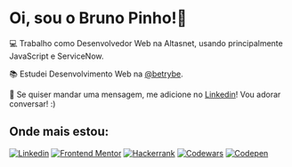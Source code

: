 # Oi, sou o Bruno Pinho!👋

:computer: Trabalho como Desenvolvedor Web na Altasnet, usando principalmente JavaScript e ServiceNow.

📚 Estudei Desenvolvimento Web na [@betrybe](https://www.betrybe.com/). 

💬 Se quiser mandar uma mensagem, me adicione no [Linkedin](http://linkedin.com/in/brunopinhodefreitas/)! Vou adorar conversar! :)  

## Onde mais estou:

<a href="https://linkedin.com/in/brunopinhodefreitas/" target="_blank"><img src="https://img.shields.io/badge/LinkedIn-0077B5?style=for-the-badge&logo=linkedin&logoColor=white" alt="Linkedin"></img></a> 
<a href="https://www.frontendmentor.io/profile/pinhob" target="_blank"><img src="https://img.shields.io/badge/-Frontend_Mentor-3F54A3?logo=frontendmentor&logoColor=white&style=for-the-badge" alt="Frontend Mentor"></img></a>
<a href="https://www.hackerrank.com/brunopinho" target="_blank"><img src="https://img.shields.io/badge/-Hackerrank-2EC866?style=for-the-badge&logo=HackerRank&logoColor=white" alt="Hackerrank"></img></a>
<a href="https://www.codewars.com/users/brunopinho" target="_blank"><img src="https://img.shields.io/badge/Codewars-000000?style=for-the-badge&logo=codewars&logoColor=red" alt="Codewars"></img></a>
<a href="https://codepen.io/brunopinho" target="_blank"><img src="https://img.shields.io/badge/Codepen-000000?style=for-the-badge&logo=codepen&logoColor=white" alt="Codepen"></img></a>
